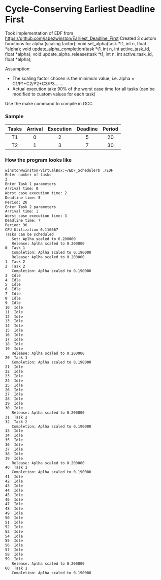 # Cycle-Conserving Earliest Deadline First

Took implementation of EDF from https://github.com/jabezwinston/Earliest_Deadline_First
Created 3 custom functions for alpha (scaling factor): 
void set_alpha(task *t1, int n, float *alpha);
void update_alpha_completion(task *t1, int n, int active_task_id, float *alpha);
void update_alpha_release(task *t1, int n, int active_task_id, float *alpha);

Assumption: 
* The scaling factor chosen is the minimum value, i.e. alpha = C1/P1+C2/P2+C3/P3.......
* Actual execution take 90% of the worst case time for all tasks (can be modified to custom values for each task)

Use the make command to compile in GCC.

### Sample

| Tasks | Arrival	| Execution  |  Deadline | Period |  
|:-----:|:---------:|:----------:|:---------:|:-------:
|T1	    |   0		|	  2 	 |	  5      |   20   |
|T2	    |   1		|	  3 	 |	  7      |   30   |



### How the program looks like
```bash
winston@winston-VirtualBox:~/EDF_Scheduler$ ./EDF
Enter number of tasks
2
Enter Task 1 parameters
Arrival time: 0
Worst case execution time: 2
Deadline time: 5
Period: 20
Enter Task 2 parameters
Arrival time: 1
Worst case execution time: 3
Deadline time: 7
Period: 30
CPU Utilization 0.116667
Tasks can be scheduled
   Set: Aplha scaled to 0.200000
   Release: Aplha scaled to 0.200000
0  Task 1
   Completion: Aplha scaled to 0.190000
   Release: Aplha scaled to 0.200000
1  Task 2
2  Task 2
   Completion: Aplha scaled to 0.190000
3  Idle
4  Idle
5  Idle
6  Idle
7  Idle
8  Idle
9  Idle
10  Idle
11  Idle
12  Idle
13  Idle
14  Idle
15  Idle
16  Idle
17  Idle
18  Idle
19  Idle
   Release: Aplha scaled to 0.200000
20  Task 1
   Completion: Aplha scaled to 0.190000
21  Idle
22  Idle
23  Idle
24  Idle
25  Idle
26  Idle
27  Idle
28  Idle
29  Idle
30  Idle
   Release: Aplha scaled to 0.200000
31  Task 2
32  Task 2
   Completion: Aplha scaled to 0.190000
33  Idle
34  Idle
35  Idle
36  Idle
37  Idle
38  Idle
39  Idle
   Release: Aplha scaled to 0.200000
40  Task 1
   Completion: Aplha scaled to 0.190000
41  Idle
42  Idle
43  Idle
44  Idle
45  Idle
46  Idle
47  Idle
48  Idle
49  Idle
50  Idle
51  Idle
52  Idle
53  Idle
54  Idle
55  Idle
56  Idle
57  Idle
58  Idle
59  Idle
   Release: Aplha scaled to 0.200000
60  Task 1
   Completion: Aplha scaled to 0.190000